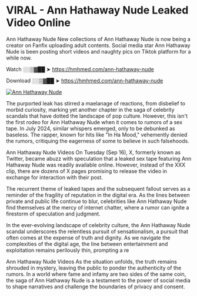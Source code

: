 # VIRAL - Ann Hathaway Nude Leaked Video Online

Ann Hathaway Nude New collections of Ann Hathaway Nude is now being a creator on Fanfix uploading adult contents. Social media star Ann Hathaway Nude is been posting short videos and naughty pics on Tiktok platform for a while now.

Watch ░░▒▓██ ➤ https://hmhmed.com/ann-hathaway-nude

Download ░░▒▓██ ➤ https://hmhmed.com/ann-hathaway-nude

[![Ann Hathaway Nude](https://i.imgur.com/dJHk4Zq.gif)](https://hmhmed.com/ann-hathaway-nude)

The purported leak has stirred a maelanage of reactions, from disbelief to morbid curiosity, marking yet another chapter in the saga of celebrity scandals that have dotted the landscape of pop culture. However, this isn't the first rodeo for Ann Hathaway Nude when it comes to rumors of a sex tape. In July 2024, similar whispers emerged, only to be debunked as baseless. The rapper, known for hits like "In Ha Mood," vehemently denied the rumors, critiquing the eagerness of some to believe in such falsehoods.

Ann Hathaway Nude Videos
On Tuesday (Sep 16), X, formerly known as Twitter, became abuzz with speculation that a leaked sex tape featuring Ann Hathaway Nude was readily available online. However, instead of the XXX clip, there are dozens of X pages promising to release the video in exchange for interaction with their post.

The recurrent theme of leaked tapes and the subsequent fallout serves as a reminder of the fragility of reputation in the digital era. As the lines between private and public life continue to blur, celebrities like Ann Hathaway Nude find themselves at the mercy of internet chatter, where a rumor can ignite a firestorm of speculation and judgment.

In the ever-evolving landscape of celebrity culture, the Ann Hathaway Nude scandal underscores the relentless pursuit of sensationalism, a pursuit that often comes at the expense of truth and dignity. As we navigate the complexities of the digital age, the line between entertainment and exploitation remains perilously thin, prompting a re

Ann Hathaway Nude Videos
As the situation unfolds, the truth remains shrouded in mystery, leaving the public to ponder the authenticity of the rumors. In a world where fame and infamy are two sides of the same coin, the saga of Ann Hathaway Nude is a testament to the power of social media to shape narratives and challenge the boundaries of privacy and consent.